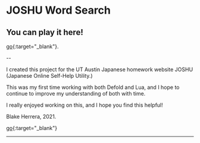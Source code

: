 # JOSHU Word Search

## You can play it here!
[go](https://laits.utexas.edu/japanese/joshu/games_students/Herrera/JOSHUWordSearch/){:target="_blank"}.

--

I created this project for the UT Austin Japanese homework website JOSHU (Japanese Online Self-Help Utility.)

This was my first time working with both Defold and Lua, and I hope to continue to improve my understanding of both with time.

I really enjoyed working on this, and I hope you find this helpful!

Blake Herrera, 2021.

[go](http://blakeherrera.com){:target="_blank"}

---
